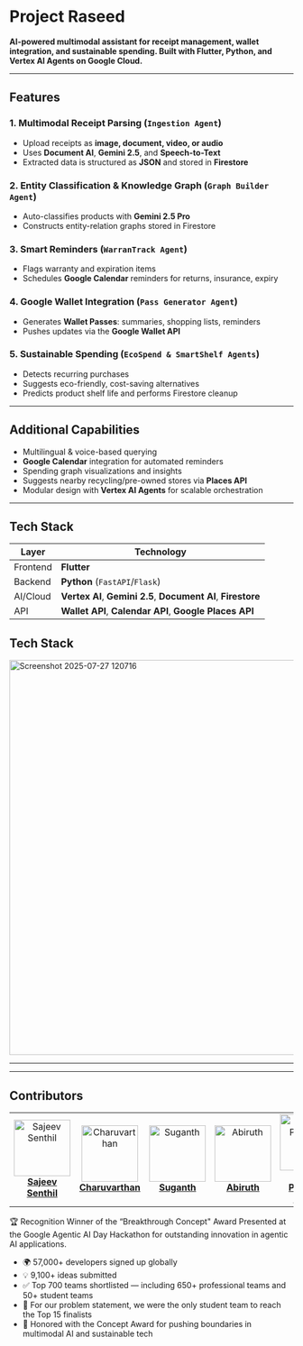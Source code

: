 # Project Raseed

**AI-powered multimodal assistant for receipt management, wallet integration, and sustainable spending. Built with Flutter, Python, and Vertex AI Agents on Google Cloud.**

---

## Features

### 1. Multimodal Receipt Parsing (`Ingestion Agent`)
- Upload receipts as **image, document, video, or audio**
- Uses **Document AI**, **Gemini 2.5**, and **Speech-to-Text**
- Extracted data is structured as **JSON** and stored in **Firestore**

### 2. Entity Classification & Knowledge Graph (`Graph Builder Agent`)
- Auto-classifies products with **Gemini 2.5 Pro**
- Constructs entity-relation graphs stored in Firestore

### 3. Smart Reminders (`WarranTrack Agent`)
- Flags warranty and expiration items
- Schedules **Google Calendar** reminders for returns, insurance, expiry

### 4. Google Wallet Integration (`Pass Generator Agent`)
- Generates **Wallet Passes**: summaries, shopping lists, reminders
- Pushes updates via the **Google Wallet API**

### 5. Sustainable Spending (`EcoSpend & SmartShelf Agents`)
- Detects recurring purchases
- Suggests eco-friendly, cost-saving alternatives
- Predicts product shelf life and performs Firestore cleanup

---

##  Additional Capabilities

- Multilingual & voice-based querying
- **Google Calendar** integration for automated reminders
- Spending graph visualizations and insights
- Suggests nearby recycling/pre-owned stores via **Places API**
- Modular design with **Vertex AI Agents** for scalable orchestration

---

##  Tech Stack

| Layer      | Technology                                                           |
| ---------- | ---------------------------------------------------------------------|
| Frontend   | **Flutter**                                                          |
| Backend    | **Python** (`FastAPI`/`Flask`)                                       |
| AI/Cloud   | **Vertex AI**, **Gemini 2.5**, **Document AI**, **Firestore**        |
| API        | **Wallet API**, **Calendar API**, **Google Places API**              |

## Tech Stack 
<img width="1242" height="701" alt="Screenshot 2025-07-27 120716" src="https://github.com/user-attachments/assets/cefda98a-dcba-4e27-b1f5-45e0fba3f114" />

---

---

##  Contributors

<table>
  <tr>
    <td align="center">
      <img src="https://avatars.githubusercontent.com/SajeevSenthil?s=300" width="100" alt="Sajeev Senthil" /><br/>
      <a href="https://github.com/SajeevSenthil"><b>Sajeev Senthil</b></a>
    </td>
        <td align="center">
      <img src="https://avatars.githubusercontent.com/Charuvarthan?s=300" width="100" alt="Charuvarthan" /><br/>
      <a href="https://github.com/Charuvarthan-T"><b>Charuvarthan</b></a>
    </td>
    <td align="center">
      <img src="https://avatars.githubusercontent.com/suganth07?s=300" width="100" alt="Suganth" /><br/>
      <a href="https://github.com/suganth07"><b>Suganth</b></a>
    </td>
    <td align="center">
      <img src="https://avatars.githubusercontent.com/abiruth29?s=300" width="100" alt="Abiruth" /><br/>
      <a href="https://github.com/abiruth29"><b>Abiruth</b></a>
    </td>
    <td align="center">
      <img src="https://avatars.githubusercontent.com/SivaPrasanthSivaraj?s=300" width="100" alt="Siva Prasanth Sivaraj" /><br/>
      <a href="https://github.com/SivaPrasanthSivaraj"><b>Siva Prasanth Sivaraj</b></a>
    </td>
  </tr>
</table>


🏆 Recognition
Winner of the “Breakthrough Concept" Award
Presented at the Google Agentic AI Day Hackathon for outstanding innovation in agentic AI applications.
- 🌍 57,000+ developers signed up globally
- 💡 9,100+ ideas submitted
- ✅ Top 700 teams shortlisted — including 650+ professional teams and 50+ student teams
- 🎯 For our problem statement, we were the only student team to reach the Top 15 finalists
- 🥇 Honored with the Concept Award for pushing boundaries in multimodal AI and sustainable tech
